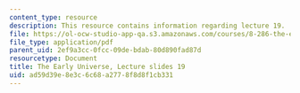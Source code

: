 ```yaml
---
content_type: resource
description: This resource contains information regarding lecture 19.
file: https://ol-ocw-studio-app-qa.s3.amazonaws.com/courses/8-286-the-early-universe-fall-2013/ad59d39e8e3c6c68a2778f8d8f1cb331_MIT8_286F13_lec19.pdf
file_type: application/pdf
parent_uid: 2ef9a3cc-0fcc-09de-bdab-80d890fad87d
resourcetype: Document
title: The Early Universe, Lecture slides 19
uid: ad59d39e-8e3c-6c68-a277-8f8d8f1cb331
---
```

